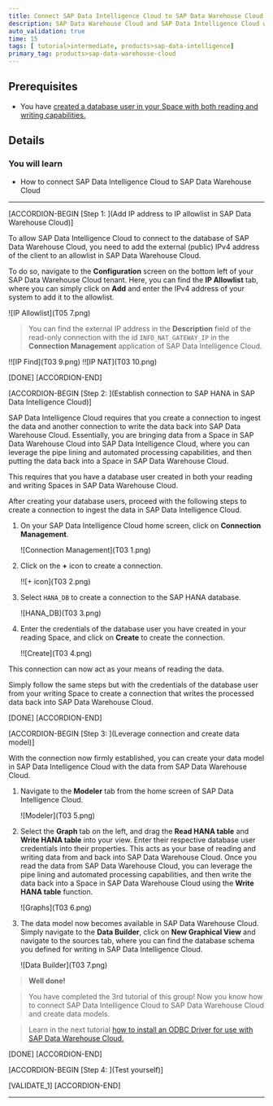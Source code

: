```yaml
---
title: Connect SAP Data Intelligence Cloud to SAP Data Warehouse Cloud
description: SAP Data Warehouse Cloud and SAP Data Intelligence Cloud work together to provide a full data integration platform with machine learning capabilities, data discovery features and automated processing capabilities. Learn how to connect SAP Data Intelligence Cloud to SAP Data Warehouse Cloud in this tutorial.
auto_validation: true
time: 15
tags: [ tutorial>intermediate, products>sap-data-intelligence]
primary_tag: products>sap-data-warehouse-cloud
---
```


## Prerequisites
  - You have [created a database user in your Space with both reading and writing capabilities.](data-warehouse-cloud-intro8-create-databaseuser)

## Details
### You will learn
  - How to connect SAP Data Intelligence Cloud to SAP Data Warehouse Cloud

---

[ACCORDION-BEGIN [Step 1: ](Add IP address to IP allowlist in SAP Data Warehouse Cloud)]

To allow SAP Data Intelligence Cloud to connect to the database of SAP Data Warehouse Cloud, you need to add the external (public) IPv4 address of the client to an allowlist in SAP Data Warehouse Cloud.

To do so, navigate to the **Configuration** screen on the bottom left of your SAP Data Warehouse Cloud tenant. Here, you can find the **IP Allowlist** tab, where you can simply click on **Add** and enter the IPv4 address of your system to add it to the allowlist.

  ![IP Allowlist](T05 7.png)

> You can find the external IP address in the **Description** field of the read-only connection with the id `INFO_NAT_GATEWAY_IP` in the **Connection Management** application of SAP Data Intelligence Cloud.

  !![IP Find](T03 9.png)
  !![IP NAT](T03 10.png)

[DONE]
[ACCORDION-END]

[ACCORDION-BEGIN [Step 2: ](Establish connection to SAP HANA in SAP Data Intelligence Cloud)]

SAP Data Intelligence Cloud requires that you create a connection to ingest the data and another connection to write the data back into SAP Data Warehouse Cloud. Essentially, you are bringing data from a Space in SAP Data Warehouse Cloud into SAP Data Intelligence Cloud, where you can leverage the pipe lining and automated processing capabilities, and then putting the data back into a Space in SAP Data Warehouse Cloud.

This requires that you have a database user created in both your reading and writing Spaces in SAP Data Warehouse Cloud.

After creating your database users, proceed with the following steps to create a connection to ingest the data in SAP Data Intelligence Cloud.

1.	On your SAP Data Intelligence Cloud home screen, click on **Connection Management**.

    ![Connection Management](T03 1.png)

2.	Click on the **+** icon to create a connection.

    !![+ icon](T03 2.png)

3.	Select `HANA_DB` to create a connection to the SAP HANA database.

    ![HANA_DB](T03 3.png)

4.	Enter the credentials of the database user you have created in your reading Space, and click on **Create** to create the connection.

    !![Create](T03 4.png)

This connection can now act as your means of reading the data.

Simply follow the same steps but with the credentials of the database user from your writing Space to create a connection that writes the processed data back into SAP Data Warehouse Cloud.


[DONE]
[ACCORDION-END]

[ACCORDION-BEGIN [Step 3: ](Leverage connection and create data model)]

With the connection now firmly established, you can create your data model in SAP Data Intelligence Cloud with the data from SAP Data Warehouse Cloud.

1.	Navigate to the **Modeler** tab from the home screen of SAP Data Intelligence Cloud.

    ![Modeler](T03 5.png)

2. Select the **Graph** tab on the left, and drag the **Read HANA table** and **Write HANA table** into your view. Enter their respective database user credentials into their properties. This acts as your base of reading and writing data from and back into SAP Data Warehouse Cloud. Once you read the data from SAP Data Warehouse Cloud, you can leverage the pipe lining and automated processing capabilities, and then write the data back into a Space in SAP Data Warehouse Cloud using the **Write HANA table** function.

    ![Graphs](T03 6.png)

3.	The data model now becomes available in SAP Data Warehouse Cloud. Simply navigate to the **Data Builder**, click on **New Graphical View** and navigate to the sources tab, where you can find the database schema you defined for writing in SAP Data Intelligence Cloud.

    ![Data Builder](T03 7.png)

>**Well done!**

> You have completed the 3rd tutorial of this group! Now you know how to connect SAP Data Intelligence Cloud to SAP Data Warehouse Cloud and create data models.

> Learn in the next tutorial [how to install an ODBC Driver for use with SAP Data Warehouse Cloud.](data-warehouse-cloud-bi4-install-odbc)



[DONE]
[ACCORDION-END]


[ACCORDION-BEGIN [Step 4: ](Test yourself)]



[VALIDATE_1]
[ACCORDION-END]

---
